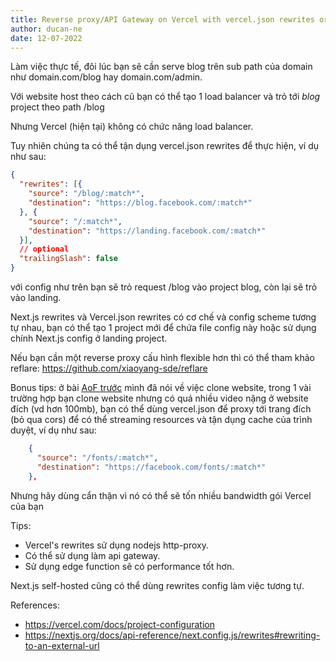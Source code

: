 ```yaml
---
title: Reverse proxy/API Gateway on Vercel with vercel.json rewrites or Next.js rewrites
author: ducan-ne
date: 12-07-2022
---
```

Làm việc thực tế, đôi lúc bạn sẽ cần serve blog trên sub path của domain như domain.com/blog hay domain.com/admin.

Với website host theo cách cũ bạn có thể tạo 1 load balancer và trỏ tới *blog* project theo path /blog

Nhưng Vercel (hiện tại) không có chức năng load balancer.

Tuy nhiên chúng ta có thể tận dụng vercel.json rewrites để thực hiện, ví dụ như sau:

```json
{
  "rewrites": [{
    "source": "/blog/:match*",
    "destination": "https://blog.facebook.com/:match*"
  }, {
    "source": "/:match*",
    "destination": "https://landing.facebook.com/:match*"
  }],
  // optional
  "trailingSlash": false
}
```

với config như trên bạn sẽ trỏ request /blog vào project blog, còn lại sẽ trỏ vào landing.

Next.js rewrites và Vercel.json rewrites có cơ chế và config scheme tương tự nhau, bạn có thể tạo 1 project mới để chứa file config này hoặc sử dụng chính Next.js config ở landing project.

Nếu bạn cần một reverse proxy cấu hình flexible hơn thì có thể tham khảo reflare: https://github.com/xiaoyang-sde/reflare

Bonus tips: ở bài [AoF trước](/2022/day-04.md) mình đã nói về việc clone website, trong 1 vài trường hợp bạn clone website nhưng có quá nhiều video nặng ở website đích (vd hơn 100mb), bạn có thể dùng vercel.json để proxy tới trang đích (bỏ qua cors) để có thể streaming resources và tận dụng cache của trình duyệt, ví dụ như sau:

```json
    {
      "source": "/fonts/:match*",
      "destination": "https://facebook.com/fonts/:match*"
    },
```

Nhưng hãy dùng cẩn thận vì nó có thể sẽ tốn nhiều bandwidth gói Vercel của bạn

Tips:

- Vercel's rewrites sử dụng nodejs http-proxy.
- Có thể sử dụng làm api gateway.
- Sử dụng edge function sẽ có performance tốt hơn.

Next.js self-hosted cũng có thể dùng rewrites config làm việc tương tự.

References:

- https://vercel.com/docs/project-configuration
- https://nextjs.org/docs/api-reference/next.config.js/rewrites#rewriting-to-an-external-url
